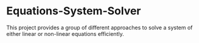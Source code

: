 # Equations-System-Solver
This project provides a group of different approaches to solve a system of either linear or non-linear equations efficiently.
